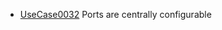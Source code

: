  * [UseCase0032](https://github.com/DomainDrivenArchitecture/ddaRequirement/blob/master/en/requirements/UseCase0032.md) Ports are centrally configurable
